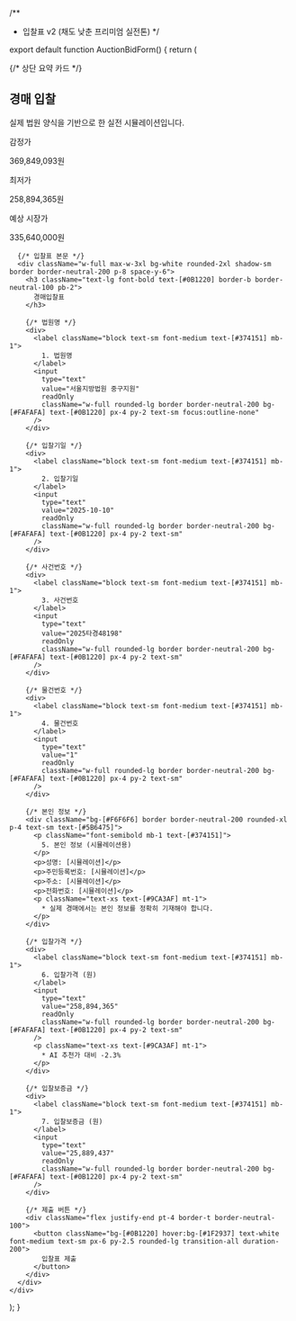 /**
 * 입찰표 v2 (채도 낮춘 프리미엄 실전톤)
 */

export default function AuctionBidForm() {
  return (
    <div className="min-h-screen bg-[#F9FAFB] flex flex-col items-center py-10 px-6">
      {/* 상단 요약 카드 */}
      <div className="w-full max-w-3xl bg-white rounded-2xl shadow-sm border border-neutral-200 p-6 mb-8">
        <h2 className="text-xl font-bold text-[#0B1220] mb-2">경매 입찰</h2>
        <p className="text-sm text-[#5B6475] mb-4">
          실제 법원 양식을 기반으로 한 실전 시뮬레이션입니다.
        </p>
        <div className="grid grid-cols-3 gap-4">
          <div className="p-3 bg-[#FAFAFA] rounded-xl border border-neutral-100">
            <p className="text-xs text-[#6B7280]">감정가</p>
            <p className="text-base font-semibold text-[#0B1220]">
              369,849,093원
            </p>
          </div>
          <div className="p-3 bg-[#FAFAFA] rounded-xl border border-neutral-100">
            <p className="text-xs text-[#6B7280]">최저가</p>
            <p className="text-base font-semibold text-[#B08D57]">
              258,894,365원
            </p>
          </div>
          <div className="p-3 bg-[#FAFAFA] rounded-xl border border-neutral-100">
            <p className="text-xs text-[#6B7280]">예상 시장가</p>
            <p className="text-base font-semibold text-[#1F2937]">
              335,640,000원
            </p>
          </div>
        </div>
      </div>

      {/* 입찰표 본문 */}
      <div className="w-full max-w-3xl bg-white rounded-2xl shadow-sm border border-neutral-200 p-8 space-y-6">
        <h3 className="text-lg font-bold text-[#0B1220] border-b border-neutral-100 pb-2">
          경매입찰표
        </h3>

        {/* 법원명 */}
        <div>
          <label className="block text-sm font-medium text-[#374151] mb-1">
            1. 법원명
          </label>
          <input
            type="text"
            value="서울지방법원 중구지원"
            readOnly
            className="w-full rounded-lg border border-neutral-200 bg-[#FAFAFA] text-[#0B1220] px-4 py-2 text-sm focus:outline-none"
          />
        </div>

        {/* 입찰기일 */}
        <div>
          <label className="block text-sm font-medium text-[#374151] mb-1">
            2. 입찰기일
          </label>
          <input
            type="text"
            value="2025-10-10"
            readOnly
            className="w-full rounded-lg border border-neutral-200 bg-[#FAFAFA] text-[#0B1220] px-4 py-2 text-sm"
          />
        </div>

        {/* 사건번호 */}
        <div>
          <label className="block text-sm font-medium text-[#374151] mb-1">
            3. 사건번호
          </label>
          <input
            type="text"
            value="2025타경48198"
            readOnly
            className="w-full rounded-lg border border-neutral-200 bg-[#FAFAFA] text-[#0B1220] px-4 py-2 text-sm"
          />
        </div>

        {/* 물건번호 */}
        <div>
          <label className="block text-sm font-medium text-[#374151] mb-1">
            4. 물건번호
          </label>
          <input
            type="text"
            value="1"
            readOnly
            className="w-full rounded-lg border border-neutral-200 bg-[#FAFAFA] text-[#0B1220] px-4 py-2 text-sm"
          />
        </div>

        {/* 본인 정보 */}
        <div className="bg-[#F6F6F6] border border-neutral-200 rounded-xl p-4 text-sm text-[#5B6475]">
          <p className="font-semibold mb-1 text-[#374151]">
            5. 본인 정보 (시뮬레이션용)
          </p>
          <p>성명: [시뮬레이션]</p>
          <p>주민등록번호: [시뮬레이션]</p>
          <p>주소: [시뮬레이션]</p>
          <p>전화번호: [시뮬레이션]</p>
          <p className="text-xs text-[#9CA3AF] mt-1">
            * 실제 경매에서는 본인 정보를 정확히 기재해야 합니다.
          </p>
        </div>

        {/* 입찰가격 */}
        <div>
          <label className="block text-sm font-medium text-[#374151] mb-1">
            6. 입찰가격 (원)
          </label>
          <input
            type="text"
            value="258,894,365"
            readOnly
            className="w-full rounded-lg border border-neutral-200 bg-[#FAFAFA] text-[#0B1220] px-4 py-2 text-sm"
          />
          <p className="text-xs text-[#9CA3AF] mt-1">
            * AI 추천가 대비 -2.3%
          </p>
        </div>

        {/* 입찰보증금 */}
        <div>
          <label className="block text-sm font-medium text-[#374151] mb-1">
            7. 입찰보증금 (원)
          </label>
          <input
            type="text"
            value="25,889,437"
            readOnly
            className="w-full rounded-lg border border-neutral-200 bg-[#FAFAFA] text-[#0B1220] px-4 py-2 text-sm"
          />
        </div>

        {/* 제출 버튼 */}
        <div className="flex justify-end pt-4 border-t border-neutral-100">
          <button className="bg-[#0B1220] hover:bg-[#1F2937] text-white font-medium text-sm px-6 py-2.5 rounded-lg transition-all duration-200">
            입찰표 제출
          </button>
        </div>
      </div>
    </div>
  );
}
